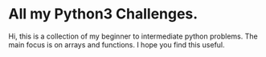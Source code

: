 # All my Python3 Challenges.

Hi, this is a collection of my beginner to intermediate python problems.
The main focus is on arrays and functions.
I hope you find this useful.

